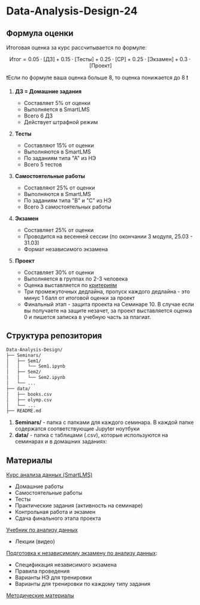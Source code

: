 # Data-Analysis-Design-24

## Формула оценки
Итоговая оценка за курс рассчитывается по формуле:

$$\text{Итог} = 0.05 \cdot [\text{ДЗ}] + 0.15 \cdot [\text{Тесты}] + 0.25 \cdot [\text{СР}] + 0.25 \cdot [\text{Экзамен}] + 0.3 \cdot [\text{Проект}]$$

❗️Если по формуле ваша оценка больше 8, то оценка понижается до 8 ❗️

1. **ДЗ = Домашние задания**
    - Составляет 5% от оценки
    - Выполняется в SmartLMS
    - Всего 6 ДЗ
    - Действует штрафной режим

2. **Тесты**
    - Составляют 15% от оценки
    - Выполняются в SmartLMS
    - По заданиям типа "А" из НЭ
    - Всего 5 тестов

3. **Самостоятельные работы**
    - Составляют 25% от оценки
    - Выполняются в SmartLMS
    - По заданиям типа "В" и "С" из НЭ
    - Всего 3 самостоятельных работы

4. **Экзамен**
    - Составляет 25% от оценки
    - Проводится на весенней сессии (по окончании 3 модуля, 25.03 - 31.03)
    - Формат независимого экзамена

7. **Проект**
    - Составляет 30% от оценки
    - Выполняется в группах по 2-3 человека
    - Оценка выставляется по [критериям](https://edu.hse.ru/pluginfile.php/3712884/mod_resource/content/1/%D0%9F%D1%80%D0%BE%D0%B5%D0%BA%D1%82%20%282%29.pdf)
    - Три промежуточных дедлайна, пропуск каждого дедлайна - это минус 1 балл от итоговой оценки за проект
    - Финальный этап - защита проекта на Семинаре 10. В случае если вы получаете на защите незачет, за проект выставляется оценка 0 и пишется записка в учебную часть за плагиат. 


## Структура репозитория

```markdown
Data-Analysis-Design/
├── Seminars/
│   ├── Sem1/
│   │   └── Sem1.ipynb
│   ├── Sem2/
│   │   └── Sem2.ipynb
│   └── ...
├── data/
│   ├── books.csv
│   ├── olymp.csv
│   └── ...
├── README.md
```
1. **Seminars/** - папка с папками для каждого семинара. В каждой папке содержатся соответствующие Jupyter ноутбуки
2. **data/** - папка с таблицами (.csv), которые используются на семинарах и в домашних заданиях:

## Материалы
[Курс анализа данных (SmartLMS)](https://edu.hse.ru/course/view.php?id=221485)
- Домашние работы
- Самостоятельные работы
- Тесты
- Практические задания (активность на семинаре)
- Контрольная работа и экзамен
- Сдача финального этапа проекта

[Учебник по анализу данных](https://edu.hse.ru/course/view.php?id=136231)
- Лекции (видео)

[Подготовка к независимому экзамену по анализу данных](https://edu.hse.ru/course/view.php?id=198011):
- Спецификация независимого экзамена
- Правила проведения
- Варианты НЭ для тренировки
- Варианты для тренировки по каждому типу задания

[Методические материалы](https://edu.hse.ru/pluginfile.php/3446727/mod_resource/content/5/DA_ELEM_CS.pdf)

